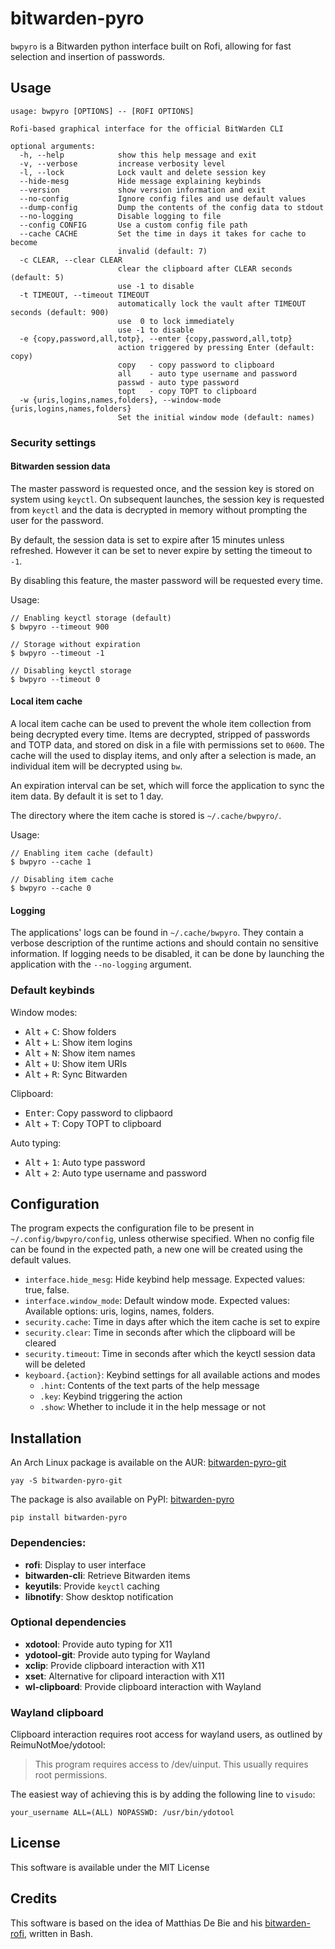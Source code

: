 # bitwarden-pyro
`bwpyro` is a Bitwarden python interface built on Rofi, allowing for fast selection and insertion of passwords.

## Usage

```
usage: bwpyro [OPTIONS] -- [ROFI OPTIONS]

Rofi-based graphical interface for the official BitWarden CLI

optional arguments:
  -h, --help            show this help message and exit
  -v, --verbose         increase verbosity level
  -l, --lock            Lock vault and delete session key
  --hide-mesg           Hide message explaining keybinds
  --version             show version information and exit
  --no-config           Ignore config files and use default values
  --dump-config         Dump the contents of the config data to stdout
  --no-logging          Disable logging to file
  --config CONFIG       Use a custom config file path
  --cache CACHE         Set the time in days it takes for cache to become
                        invalid (default: 7)
  -c CLEAR, --clear CLEAR
                        clear the clipboard after CLEAR seconds (default: 5)
                        use -1 to disable
  -t TIMEOUT, --timeout TIMEOUT
                        automatically lock the vault after TIMEOUT seconds (default: 900)
                        use  0 to lock immediately
                        use -1 to disable
  -e {copy,password,all,totp}, --enter {copy,password,all,totp}
                        action triggered by pressing Enter (default: copy)
                        copy   - copy password to clipboard
                        all    - auto type username and password
                        passwd - auto type password
                        topt   - copy TOPT to clipboard
  -w {uris,logins,names,folders}, --window-mode {uris,logins,names,folders}
                        Set the initial window mode (default: names)
```

### Security settings

#### Bitwarden session data
The master password is requested once, and the session key is stored on system using `keyctl`. On subsequent launches, the session key is requested from `keyctl` and the data is decrypted in memory without prompting the user for the password. 

By default, the session data is set to expire after 15 minutes unless refreshed. However it can be set to never expire by setting the timeout to `-1`.

By disabling this feature, the master password will be requested every time.

Usage:
```
// Enabling keyctl storage (default)
$ bwpyro --timeout 900

// Storage without expiration
$ bwpyro --timeout -1

// Disabling keyctl storage
$ bwpyro --timeout 0
```

#### Local item cache

A local item cache can be used to prevent the whole item collection from being decrypted every time. Items are decrypted, stripped of passwords and TOTP data, and stored on disk in a file with permissions set to `0600`. The cache will the used to display items, and only after a selection is made, an individual item will be decrypted using `bw`. 

An expiration interval can be set, which will force the application to sync the item data. By default it is set to 1 day.

The directory where the item cache is stored is `~/.cache/bwpyro/`.

Usage:
```
// Enabling item cache (default)
$ bwpyro --cache 1

// Disabling item cache
$ bwpyro --cache 0
```

#### Logging

The applications' logs can be found in `~/.cache/bwpyro`. They contain a verbose description of the runtime actions and should contain no sensitive information. If logging needs to be disabled, it can be done by launching the application with the `--no-logging` argument.

### Default keybinds
Window modes:
- <kbd>Alt</kbd> + <kbd>C</kbd>: Show folders
- <kbd>Alt</kbd> + <kbd>L</kbd>: Show item logins
- <kbd>Alt</kbd> + <kbd>N</kbd>: Show item names
- <kbd>Alt</kbd> + <kbd>U</kbd>: Show item URIs
- <kbd>Alt</kbd> + <kbd>R</kbd>: Sync Bitwarden

Clipboard:
- <kbd>Enter</kbd>: Copy password to clipbaord
- <kbd>Alt</kbd> + <kbd>T</kbd>: Copy TOPT to clipboard

Auto typing:
- <kbd>Alt</kbd> + <kbd>1</kbd>: Auto type password
- <kbd>Alt</kbd> + <kbd>2</kbd>: Auto type username and password
  
## Configuration

The program expects the configuration file to be present in `~/.config/bwpyro/config`, unless otherwise specified. When no config file can be found in the expected path, a new one will be created using the default values.

- `interface.hide_mesg`: Hide keybind help message. Expected values: true, false.
- `interface.window_mode`: Default window mode. Expected values: Available options: uris, logins, names, folders.
- `security.cache`: Time in days after which the item cache is set to expire
- `security.clear`: Time in seconds after which the clipboard will be cleared
- `security.timeout`: Time in seconds after which the keyctl session data will be deleted
- `keyboard.{action}`: Keybind settings for all available actions and modes
  - `.hint`: Contents of the text parts of the help message
  - `.key`: Keybind triggering the action
  - `.show`: Whether to include it in the help message or not

## Installation
An Arch Linux package is available on the AUR: [bitwarden-pyro-git](https://aur.archlinux.org/packages/bitwarden-pyro-git)
```
yay -S bitwarden-pyro-git
```

The package is also available on PyPI: [bitwarden-pyro](https://pypi.org/project/bitwarden-pyro)
```
pip install bitwarden-pyro
```

### Dependencies:
- **rofi**: Display to user interface
- **bitwarden-cli**: Retrieve Bitwarden items
- **keyutils**: Provide `keyctl` caching
- **libnotify**: Show desktop notification

### Optional dependencies
- **xdotool**: Provide auto typing for X11
- **ydotool-git**: Provide auto typing for Wayland
- **xclip**: Provide clipboard interaction with X11
- **xset**: Alternative for clipoard interaction with X11
- **wl-clipboard**: Provide clipboard interaction with Wayland

### Wayland clipboard

Clipboard interaction requires root access for wayland users, as outlined by ReimuNotMoe/ydotool:

> This program requires access to /dev/uinput. This usually requires root permissions.

The easiest way of achieving this is by adding the following line to `visudo`:
```
your_username ALL=(ALL) NOPASSWD: /usr/bin/ydotool
```

## License

This software is available under the MIT License

## Credits

This software is based on the idea of Matthias De Bie and his [bitwarden-rofi](https://github.com/mattydebie/bitwarden-rofi), written in Bash.